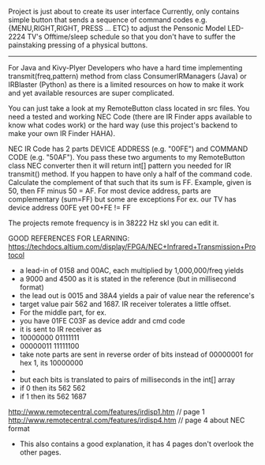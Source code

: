 Project is just about to create its user interface
Currently, only contains simple button that sends a sequence of 
command codes e.g. {MENU,RIGHT,RIGHT, PRESS ... ETC} to adjust 
the Pensonic Model LED-2224 TV's Offtime/sleep schedule so that you don't 
have to suffer the painstaking pressing of a physical buttons.


----------------------------------------------------------------
For Java and Kivy-Plyer Developers who have a hard time implementing 
transmit(freq,pattern) method from class ConsumerIRManagers (Java) 
or IRBlaster (Python) as there is a limited resources on how to make 
it work and yet available resources are super complicated.

You can just take a look at my RemoteButton class located in src files.
You need a tested and working NEC Code (there are IR Finder apps available to
know what codes work) or the hard way (use this project's backend to make your 
own IR Finder HAHA).

NEC IR Code has 2 parts DEVICE ADDRESS (e.g. "00FE") and COMMAND CODE (e.g. "50AF").
You pass these two arguments to my RemoteButton class NEC converter then it will
return int[] pattern you needed for IR transmit() method.
If you happen to have only a half of the command code. 
Calculate the complement of that such that its sum is FF.
Example, given is 50, then FF minus 50 = AF.
For most device address, parts are complementary (sum=FF) but some are exceptions
For ex. our TV has device address 00FE yet 00+FE != FF

The projects remote frequency is in 38222 Hz skl you can edit it.

GOOD REFERENCES FOR LEARNING:
https://techdocs.altium.com/display/FPGA/NEC+Infrared+Transmission+Protocol
- a lead-in of 0158 and 00AC, each multiplied by 1,000,000/freq yields
- a 9000 and 4500 as it is stated in the reference (but in millisecond format)
- the lead out is 0015 and 38A4 yields a pair of value near the reference's
- target value pair 562 and 1687. IR receiver tolerates a little offset.
- For the middle part, for ex.
- you have 01FE C03F as device addr and cmd code
- it is sent to IR receiver as 
- 10000000 01111111  
- 00000011 11111100 
- take note parts are sent in reverse order of bits instead of 00000001 for hex 1, its 10000000
- 
- but each bits is translated to pairs of milliseconds in the int[] array
- if 0 then its 562 562
- if 1 then its 562 1687

http://www.remotecentral.com/features/irdisp1.htm // page 1
http://www.remotecentral.com/features/irdisp4.htm // page 4 about NEC format
- This also contains a good explanation, it has 4 pages don't overlook the other pages. 

